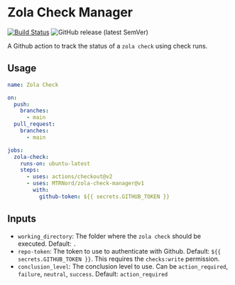 # Zola Check Manager

[![Build Status](https://img.shields.io/endpoint.svg?url=https%3A%2F%2Factions-badge.atrox.dev%2FMTRNord%2Fzola-check-manager%2Fbadge&style=flat)](https://actions-badge.atrox.dev/MTRNord/zola-check-manager/goto)
![GitHub release (latest SemVer)](https://img.shields.io/github/v/release/MTRNord/zola-check-manager?sort=semver)

A Github action to track the status of a `zola check` using check runs.

## Usage

```yaml
name: Zola Check

on:
  push:
    branches:
      - main
  pull_request:
    branches:
      - main

jobs:
  zola-check:
    runs-on: ubuntu-latest
    steps:
      - uses: actions/checkout@v2
      - uses: MTRNord/zola-check-manager@v1
        with:
          github-token: ${{ secrets.GITHUB_TOKEN }}
```

## Inputs

* `working_directory`: The folder where the `zola check` should be executed. Default: `.`
* `repo-token`: The token to use to authenticate with Github. Default: `${{ secrets.GITHUB_TOKEN }}`. This requires the `checks:write` permission.
* `conclusion_level`: The conclusion level to use. Can be `action_required`, `failure`, `neutral`, `success`. Default: `action_required`
